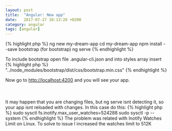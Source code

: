 ```yaml
---
layout: post
title:  "Angular: New app"
date:   2017-07-27 10:13:26 +0200
category: angular
tags: [angular]
---
```


{% highlight php %}
ng new my-dream-app
cd my-dream-app
npm install --save bootstrap  (for bootstrap)
ng serve
{% endhighlight %}

To include bootstrap open file .angular-cli.json and into styles array 	insert
{% highlight php %}
 "../node_modules/bootstrap/dist/css/bootstrap.min.css"
{% endhighlight %}

Now go to [http://localhost:4200] and you will see your app.
<br /><br /><br /><br />
It may happen that you are changing files, but ng serve isnt detecting it, so your app isnt reloaded with changes. In this case do this:
{% highlight php %}
sudo sysctl fs.inotify.max_user_watches=524288
sudo sysctl -p --system	
{% endhighlight %}
The problem was related with Inotify Watches Limit on Linux.
To solve to issue I increased the watches limit to 512K










[http://localhost:4200]: http://localhost:4200




